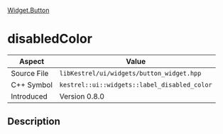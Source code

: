 [Widget.Button](index)
# disabledColor
| Aspect | Value |
| --- | --- |
| Source File | `libKestrel/ui/widgets/button_widget.hpp` |
| C++ Symbol | `kestrel::ui::widgets::label_disabled_color` |
| Introduced | Version 0.8.0 |
## Description

